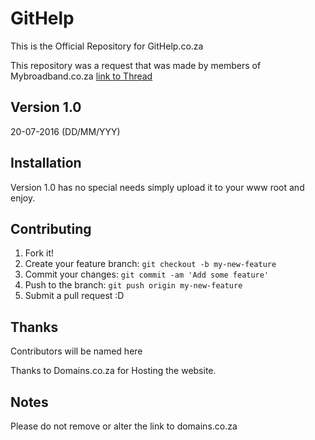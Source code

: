 # GitHelp
This is the Official Repository for GitHelp.co.za

This repository was a request that was made by members of Mybroadband.co.za
[link to Thread](http://mybroadband.co.za/vb/showthread.php/830392-githelp-co-za-you-are-welcome?p=18009896&viewfull=1#post18009896)


## Version 1.0
20-07-2016 (DD/MM/YYY)

## Installation
Version 1.0 has no special needs simply upload it to your www root and enjoy.

## Contributing
1. Fork it!
2. Create your feature branch: `git checkout -b my-new-feature`
3. Commit your changes: `git commit -am 'Add some feature'`
4. Push to the branch: `git push origin my-new-feature`
5. Submit a pull request :D

## Thanks
Contributors will be named here

Thanks to Domains.co.za for Hosting the website.

## Notes

Please do not remove or alter the link to domains.co.za
